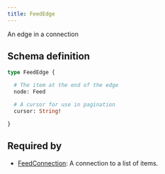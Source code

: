 ```yaml
---
title: FeedEdge
---
```


<p>An edge in a connection</p>


## Schema definition
```graphql
type FeedEdge {

  # The item at the end of the edge
  node: Feed 

  # A cursor for use in pagination
  cursor: String! 

}
```
## Required by
* [FeedConnection](graphql/schema/feedconnection.md): A connection to a list of items.
